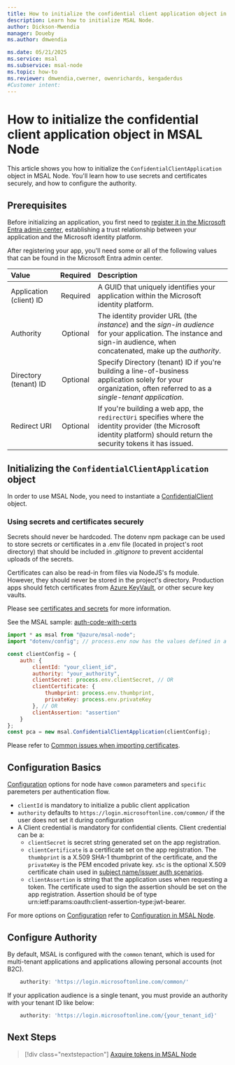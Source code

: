```yaml
---
title: How to initialize the confidential client application object in MSAL Node 
description: Learn how to initialize MSAL Node.
author: Dickson-Mwendia
manager: Doueby
ms.author: dmwendia

ms.date: 05/21/2025
ms.service: msal
ms.subservice: msal-node
ms.topic: how-to
ms.reviewer: dmwendia,cwerner, owenrichards, kengaderdus
#Customer intent: 
---
```


# How to initialize the confidential client application object in MSAL Node

This article shows you how to initialize the `ConfidentialClientApplication` object in MSAL Node. You'll learn how to use secrets and certificates securely, and how to configure the authority.

## Prerequisites

Before initializing an application, you first need to [register it in the Microsoft Entra admin center](/entra/identity-platform/scenario-spa-app-registration), establishing a trust relationship between your application and the Microsoft identity platform.

After registering your app, you'll need some or all of the following values that can be found in the Microsoft Entra admin center.

| Value                   | Required | Description                                                                                                                                                                |
| :---------------------- | :------: | :------------------------------------------------------------------------------------------------------------------------------------------------------------------------- |
| Application (client) ID | Required | A GUID that uniquely identifies your application within the Microsoft identity platform.                                                                                   |
| Authority               | Optional | The identity provider URL (the _instance_) and the _sign-in audience_ for your application. The instance and sign-in audience, when concatenated, make up the _authority_. |
| Directory (tenant) ID   | Optional | Specify Directory (tenant) ID if you're building a line-of-business application solely for your organization, often referred to as a _single-tenant application_.          |
| Redirect URI            | Optional | If you're building a web app, the `redirectUri` specifies where the identity provider (the Microsoft identity platform) should return the security tokens it has issued.   |

## Initializing the `ConfidentialClientApplication` object

In order to use MSAL Node, you need to instantiate a [ConfidentialClient](/javascript/api/@azure/msal-node/confidentialclientapplication) object.

### Using secrets and certificates securely

Secrets should never be hardcoded. The dotenv npm package can be used to store secrets or certificates in a .env file (located in project's root directory) that should be included in *.gitignore* to prevent accidental uploads of the secrets.

Certificates can also be read-in from files via NodeJS's fs module. However, they should never be stored in the project's directory. Production apps should fetch certificates from [Azure KeyVault](https://azure.microsoft.com/products/key-vault), or other secure key vaults.

Please see [certificates and secrets](/entra/identity-platform/security-best-practices-for-app-registration#certificates-and-secrets) for more information.

See the MSAL sample: [auth-code-with-certs](https://github.com/AzureAD/microsoft-authentication-library-for-js/tree/master/samples/msal-node-samples/auth-code-with-certs)

```javascript
import * as msal from "@azure/msal-node";
import "dotenv/config"; // process.env now has the values defined in a .env file

const clientConfig = {
    auth: {
        clientId: "your_client_id",
        authority: "your_authority",
        clientSecret: process.env.clientSecret, // OR
        clientCertificate: {
            thumbprint: process.env.thumbprint,
            privateKey: process.env.privateKey
        }, // OR
        clientAssertion: "assertion"
    }
};
const pca = new msal.ConfidentialClientApplication(clientConfig);
```

Please refer to [Common issues when importing certificates](./certificate-credentials.md#common-issues).

## Configuration Basics

[Configuration](/javascript/api/@azure/msal-node/configuration) options for node have `common` parameters and `specific` paremeters per authentication flow.

- `clientId` is mandatory to initialize a public client application
- `authority` defaults to `https://login.microsoftonline.com/common/` if the user does not set it during configuration
- A Client credential is mandatory for confidential clients. Client credential can be a:
    - `clientSecret` is secret string generated set on the app registration.
    - `clientCertificate` is a certificate set on the app registration. The `thumbprint` is a X.509 SHA-1 thumbprint of the certificate, and the `privateKey` is the PEM encoded private key. `x5c` is the optional X.509 certificate chain used in [subject name/issuer auth scenarios](./sni.md).
    - `clientAssertion` is string that the application uses when requesting a token. The certificate used to sign the assertion should be set on the app registration. Assertion should be of type urn:ietf:params:oauth:client-assertion-type:jwt-bearer.

For more options on [Configuration](/javascript/api/@azure/msal-node/configuration) refer to [Configuration in MSAL Node](./configuration.md).

## Configure Authority

By default, MSAL is configured with the `common` tenant, which is used for multi-tenant applications and applications allowing personal accounts (not B2C).

```javascript
    authority: 'https://login.microsoftonline.com/common/'
```

If your application audience is a single tenant, you must provide an authority with your tenant ID like below:

```javascript
    authority: 'https://login.microsoftonline.com/{your_tenant_id}'
```

## Next Steps

> [!div class="nextstepaction"]
> [Axquire tokens in MSAL Node](request.md)
